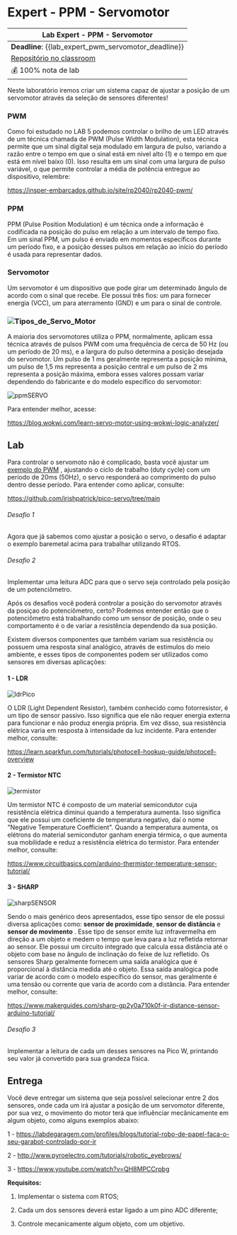 # Expert - PPM - Servomotor

| Lab Expert - PPM - Servomotor                                |
| ------------------------------------------------------------ |
| **Deadline**: {{lab_expert_pwm_servomotor_deadline}}         |
| [Repositório no classroom]({{lab_expert_dsp_audio_classroom}}) |
| 💰 100% nota de lab                                           |

Neste laboratório iremos criar um sistema capaz de ajustar a posição de um servomotor através da seleção de sensores diferentes! 



### PWM

Como foi estudado no LAB 5 podemos controlar o brilho de um LED através de um técnica chamada de PWM (Pulse Width Modulation), esta técnica permite que um sinal digital seja modulado em largura de pulso, variando a razão entre o tempo em que o sinal está em nível alto (1) e o tempo em que está em nível baixo (0). Isso resulta em um sinal com uma largura de pulso variável, o que permite controlar a média de potência entregue ao dispositivo, relembre:



https://insper-embarcados.github.io/site/rp2040/rp2040-pwm/



### PPM

PPM (Pulse Position Modulation) é um técnica onde a informação é codificada na posição do pulso em relação a um intervalo de tempo fixo. Em um sinal PPM, um pulso é enviado em momentos específicos durante um período fixo, e a posição desses pulsos em relação ao início do período é usada para representar dados.



### Servomotor

Um servomotor é um dispositivo que pode girar um determinado ângulo de acordo com o sinal que recebe. Ele possui três fios: um para fornecer energia (VCC), um para aterramento (GND) e um para o sinal de controle.

### ![Tipos_de_Servo_Motor](imgs-ppm-servomotor\Tipos_de_Servo_Motor.jpg)



A maioria dos servomotores utiliza o PPM, normalmente, aplicam essa técnica através de pulsos PWM com uma frequência de cerca de 50 Hz (ou um período de 20 ms), e a largura do pulso determina a posição desejada do servomotor. Um pulso de 1 ms geralmente representa a posição mínima, um pulso de 1,5 ms representa a posição central e um pulso de 2 ms representa a posição máxima, embora esses valores possam variar dependendo do fabricante e do modelo específico do servomotor:



![ppmSERVO](imgs-ppm-servomotor\ppmSERVO.jpg)



Para entender melhor, acesse:

https://blog.wokwi.com/learn-servo-motor-using-wokwi-logic-analyzer/





## Lab

Para controlar o servomoto não é complicado, basta você ajustar um [exemplo do PWM](https://github.com/raspberrypi/pico-examples/tree/master/pwm/hello_pwm) , ajustando o ciclo de trabalho (duty cycle) com um período de 20ms (50Hz), o servo responderá ao comprimento do pulso dentro desse período. Para entender como aplicar, consulte:



https://github.com/irishpatrick/pico-servo/tree/main



###### Desafio 1

Agora que já sabemos como ajustar a posição o servo, o desafio é adaptar o exemplo baremetal acima para trabalhar utilizando RTOS.



###### Desafio 2

Implementar uma leitura ADC para que o servo seja controlado pela posição de um potenciômetro.



Após os desafios você poderá controlar a posição do servomotor através da posiçao do potenciômetro, certo? Podemos entender então que o potenciômetro está trabalhando como um sensor de posição, onde o seu comportamento é o de variar a resistência dependendo da sua posição.

Existem diversos componentes que também variam sua resistência ou possuem uma resposta sinal analógico, através de estimulos do meio ambiente, e esses tipos de componentes podem ser utilizados como sensores em diversas aplicações:



#### 1 - LDR



![ldrPico](imgs-ppm-servomotor\ldrPico.png)





O LDR (Light Dependent Resistor), também conhecido como fotorresistor, é um tipo de sensor passivo. Isso significa que ele não requer energia externa para funcionar e não produz energia própria. Em vez disso, sua resistência elétrica varia em resposta à intensidade da luz incidente. Para entender melhor, consulte:



https://learn.sparkfun.com/tutorials/photocell-hookup-guide/photocell-overview



#### 2 - Termistor NTC



![termistor](imgs-ppm-servomotor\termistor.jpg)



Um termistor NTC é composto de um material semicondutor cuja resistência elétrica diminui quando a temperatura aumenta. Isso significa que ele possui um coeficiente de temperatura negativo, daí o nome "Negative Temperature Coefficient". Quando a temperatura aumenta, os elétrons do material semicondutor ganham energia térmica, o que aumenta sua mobilidade e reduz a resistência elétrica do termistor. Para entender melhor, consulte:



https://www.circuitbasics.com/arduino-thermistor-temperature-sensor-tutorial/





#### 3 - SHARP



![sharpSENSOR](imgs-ppm-servomotor\sharpSENSOR.jpg)



Sendo o mais genérico deos apresentados, esse tipo sensor de ele possui diversa aplicações como: **sensor de proximidade**, **sensor de distância** e **sensor de movimento** . Esse tipo de sensor emite luz infravermelha em direção a um objeto e medem o tempo que leva para a luz refletida retornar ao sensor. Ele possui um circuito integrado que calcula essa distância até o objeto com base no ângulo de inclinação do feixe de luz refletido. Os sensores Sharp geralmente fornecem uma saída analógica que é proporcional à distância medida até o objeto. Essa saída analógica pode variar de acordo com o modelo específico do sensor, mas geralmente é uma tensão ou corrente que varia de acordo com a distância. Para entender melhor, consulte:



https://www.makerguides.com/sharp-gp2y0a710k0f-ir-distance-sensor-arduino-tutorial/



###### Desafio 3

Implementar a leitura de cada um desses sensores na Pico W, printando seu valor já convertido para sua grandeza física.



## Entrega

Você deve entregar um sistema que seja possível selecionar entre 2 dos sensores, onde cada um irá ajustar a posição de um servomotor diferente, por sua vez, o movimento do motor terá que influênciar mecânicamente em algum objeto, como alguns exemplos abaixo:



1 - https://labdegaragem.com/profiles/blogs/tutorial-robo-de-papel-faca-o-seu-garabot-controlado-por-ir

2 - http://www.pyroelectro.com/tutorials/robotic_eyebrows/

3 - https://www.youtube.com/watch?v=QH8MPCCrpbg



**Requisitos:**

1. Implementar o sistema com RTOS;

2. Cada um dos sensores deverá estar ligado a um pino ADC diferente;
3. Controle mecanicamente algum objeto, com um objetivo.
